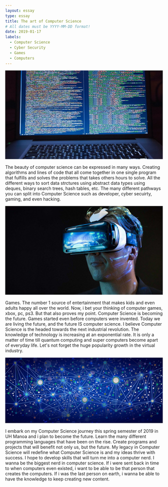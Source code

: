 ```yaml
---
layout: essay
type: essay
title: The art of Computer Science
# All dates must be YYYY-MM-DD format!
date: 2019-01-17
labels:
  - Computer Science
  - Cyber Security
  - Games
  - Computers
---
```


<img class="ui medium left circular floated image" src="../images/ComputerScience.jpg">

The beauty of computer science can be expressed in many ways. Creating algorithms and lines of code that all come together in one single program that fulfills and solves the problems that takes others hours to solve. All the different ways to sort data strctures using abstract data types using deques, binary search trees, hash tables, etc. The many different pathways you can split into Computer Science such as developer, cyber secuirty, gaming, and even hacking. 

<img class="ui medium left circular floated image" src="../images/VirtualReality.jpg">

Games. The number 1 source of entertainment that makes kids and even adults happy all over the world. Now, i bet your thinking of computer games, xbox, pc, ps3. But that also proves my point. Computer Science is becoming the future. Games started even before computers were invented. Today we are living the future, and the future IS computer science. I believe Computer Science is the headed towards the next industrial revolution. The knowledge of technology is increasing at an exponential rate. It is only a matter of time till quantum computing and super computers become apart of everyday life. Let's not forget the huge popularity growth in the virtual industry. 

<img class="ui medium left circular floated image" src="../images/graph.jpg">

I embark on my Computer Science journey this spring semester of 2019 in UH Manoa and i plan to become the future. Learn the many different programming languages that have been on the rise. Create programs and projects that will benefit not only us, but the future. My legacy in Computer Science will redefine what Computer Science is and my ideas thrive with success. I hope to develop skills that will turn me into a computer nerd. I wanna be the biggest nerd in computer science. If i were sent back in time to when computers even existed, i want to be able to be that person that creates the computers. If i was the last person on earth, i wanna be able to have the knowledge to keep creating new content. 

